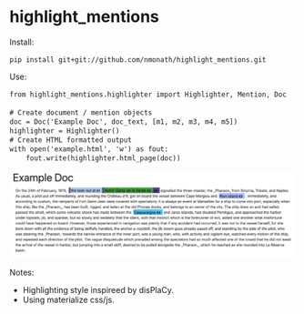 # highlight_mentions

Install:

```
pip install git+git://github.com/nmonath/highlight_mentions.git
```

Use:
```
from highlight_mentions.highlighter import Highlighter, Mention, Doc

# Create document / mention objects
doc = Doc('Example Doc', doc_text, [m1, m2, m3, m4, m5])
highlighter = Highlighter()
# Create HTML formatted output
with open('example.html', 'w') as fout:
    fout.write(highlighter.html_page(doc))
```

![Example](example.png)

Notes:
* Highlighting style inspireed by disPlaCy.
* Using materialize css/js.
